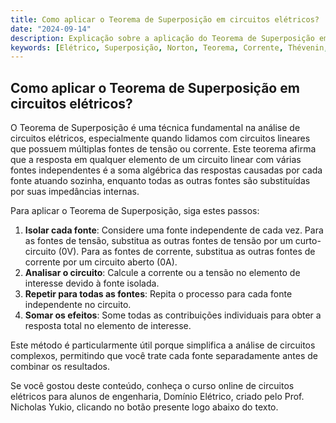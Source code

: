 ```yaml
---
title: Como aplicar o Teorema de Superposição em circuitos elétricos?
date: "2024-09-14"
description: Explicação sobre a aplicação do Teorema de Superposição em circuitos elétricos, focando na análise básica de circuitos.
keywords: [Elétrico, Superposição, Norton, Teorema, Corrente, Thévenin, Resolvido]
---
```


## Como aplicar o Teorema de Superposição em circuitos elétricos?

O Teorema de Superposição é uma técnica fundamental na análise de circuitos elétricos, especialmente quando lidamos com circuitos lineares que possuem múltiplas fontes de tensão ou corrente. Este teorema afirma que a resposta em qualquer elemento de um circuito linear com várias fontes independentes é a soma algébrica das respostas causadas por cada fonte atuando sozinha, enquanto todas as outras fontes são substituídas por suas impedâncias internas.

Para aplicar o Teorema de Superposição, siga estes passos:

1. **Isolar cada fonte**: Considere uma fonte independente de cada vez. Para as fontes de tensão, substitua as outras fontes de tensão por um curto-circuito (0V). Para as fontes de corrente, substitua as outras fontes de corrente por um circuito aberto (0A).
2. **Analisar o circuito**: Calcule a corrente ou a tensão no elemento de interesse devido à fonte isolada.
3. **Repetir para todas as fontes**: Repita o processo para cada fonte independente no circuito.
4. **Somar os efeitos**: Some todas as contribuições individuais para obter a resposta total no elemento de interesse.

Este método é particularmente útil porque simplifica a análise de circuitos complexos, permitindo que você trate cada fonte separadamente antes de combinar os resultados.

Se você gostou deste conteúdo, conheça o curso online de circuitos elétricos para alunos de engenharia, Domínio Elétrico, criado pelo Prof. Nicholas Yukio, clicando no botão presente logo abaixo do texto.